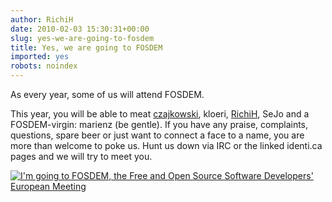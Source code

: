 ```yaml
---
author: RichiH
date: 2010-02-03 15:30:31+00:00
slug: yes-we-are-going-to-fosdem
title: Yes, we are going to FOSDEM
imported: yes
robots: noindex
---
```

As every year, some of us will attend FOSDEM.

This year, you will be able to meat [czajkowski](http://identi.ca/czajkowski), kloeri, [RichiH](http://identi.ca/richih), SeJo and a FOSDEM-virgin: marienz (be gentle). If you have any praise, complaints, questions, spare beer or just want to connect a face to a name, you are more than welcome to poke us.
Hunt us down via IRC or the linked identi.ca pages and we will try to meet you.

[![I'm going to FOSDEM, the Free and Open Source Software Developers' European Meeting](http://www.fosdem.org/promo/going-to)](http://www.fosdem.org)
